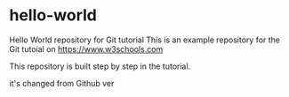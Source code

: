 # hello-world
Hello World repository for Git tutorial
This is an example repository for the Git tutoial on https://www.w3schools.com

This repository is built step by step in the tutorial.

it's changed from Github ver
